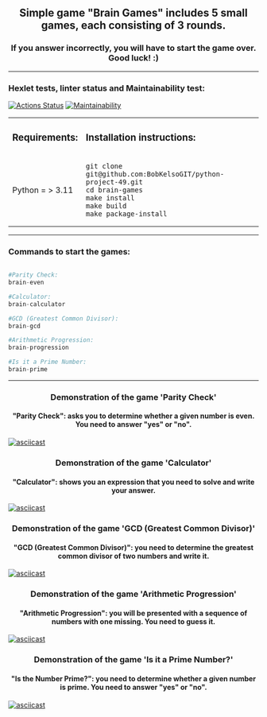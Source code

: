 <h2 align="center">Simple game "Brain Games" includes 5 small games, each consisting of 3 rounds.</h2>
<h3 align="center">If you answer incorrectly, you will have to start the game over. Good luck! :)</h3>
<hr>


### Hexlet tests, linter status and Maintainability test:
[![Actions Status](https://github.com/BobKelsoGIT/python-project-49/actions/workflows/hexlet-check.yml/badge.svg)](https://github.com/BobKelsoGIT/python-project-49/actions) [![Maintainability](https://api.codeclimate.com/v1/badges/d05f011db4d749862e50/maintainability)](https://codeclimate.com/github/BobKelsoGIT/python-project-49/maintainability)




<table>
   <tr> 
    <td><h3>Requirements:</h3></td><td><h3>Installation instructions:</h3></td>
   </tr>
    <tr>
        <td> Python = > 3.11
            </td>
        <td>

    git clone git@github.com:BobKelsoGIT/python-project-49.git
    cd brain-games
    make install
    make build
    make package-install
</td>
</tr>
  </table>

<hr>

<h3 align="left">Commands to start the games:</h3>

```Python

#Parity Check:
brain-even

#Calculator:
brain-calculator

#GCD (Greatest Common Divisor):
brain-gcd

#Arithmetic Progression:
brain-progression

#Is it a Prime Number:  
brain-prime
```

<hr>

<h3 align="center">Demonstration of the game 'Parity Check'</h3>

<h4 align="center">"Parity Check": asks you to determine whether a given number is even. You need to answer "yes" or "no".</h4>

[![asciicast](https://asciinema.org/a/NgUe2yLPUTyBZcX97JdYEyfvC.svg)](https://asciinema.org/a/NgUe2yLPUTyBZcX97JdYEyfvC)

<h3 align="center">Demonstration of the game 'Calculator'</h3>

<h4 align="center">"Calculator": shows you an expression that you need to solve and write your answer.</h4>

[![asciicast](https://asciinema.org/a/yZSAweStwTKt7D9b3wYlQLkhX.svg)](https://asciinema.org/a/yZSAweStwTKt7D9b3wYlQLkhX)

<h3 align="center">Demonstration of the game 'GCD (Greatest Common Divisor)'</h3>

<h4 align="center">"GCD (Greatest Common Divisor)": you need to determine the greatest common divisor of two numbers and write it.</h4>

[![asciicast](https://asciinema.org/a/mJC6tvHLQTRGVmSRWjAtBEEaG.svg)](https://asciinema.org/a/mJC6tvHLQTRGVmSRWjAtBEEaG)

<h3 align="center">Demonstration of the game 'Arithmetic Progression'</h3>

<h4 align="center">"Arithmetic Progression": you will be presented with a sequence of numbers with one missing. You need to guess it.</h4>

[![asciicast](https://asciinema.org/a/rVPt585bppfWHazwlkcNnnuiG.svg)](https://asciinema.org/a/rVPt585bppfWHazwlkcNnnuiG)

<h3 align="center">Demonstration of the game 'Is it a Prime Number?'</h3>

<h4 align="center">"Is the Number Prime?": you need to determine whether a given number is prime. You need to answer "yes" or "no".</h4>

[![asciicast](https://asciinema.org/a/HH2NZe458WjoqgdtAQAWp7bOS.svg)](https://asciinema.org/a/HH2NZe458WjoqgdtAQAWp7bOS)
